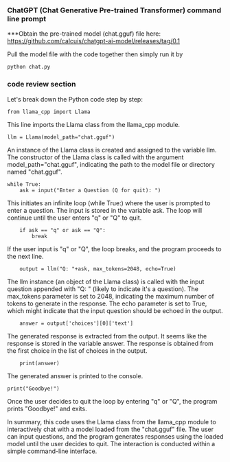 ### ChatGPT (Chat Generative Pre-trained Transformer) command line prompt

***Obtain the pre-trained model (chat.gguf) file here: https://github.com/calcuis/chatgpt-ai-model/releases/tag/0.1

Pull the model file with the code together then simply run it by
```
python chat.py
```
### code review section
Let's break down the Python code step by step:
```
from llama_cpp import Llama
```
This line imports the Llama class from the llama_cpp module.
```
llm = Llama(model_path="chat.gguf")
```
An instance of the Llama class is created and assigned to the variable llm. The constructor of the Llama class is called with the argument model_path="chat.gguf", indicating the path to the model file or directory named "chat.gguf".
```
while True:
    ask = input("Enter a Question (Q for quit): ")
```
This initiates an infinite loop (while True:) where the user is prompted to enter a question. The input is stored in the variable ask. The loop will continue until the user enters "q" or "Q" to quit.
```
    if ask == "q" or ask == "Q":
        break
```
If the user input is "q" or "Q", the loop breaks, and the program proceeds to the next line.

```
    output = llm("Q: "+ask, max_tokens=2048, echo=True)
```
The llm instance (an object of the Llama class) is called with the input question appended with "Q: " (likely to indicate it's a question). The max_tokens parameter is set to 2048, indicating the maximum number of tokens to generate in the response. The echo parameter is set to True, which might indicate that the input question should be echoed in the output.

```
    answer = output['choices'][0]['text']
```
The generated response is extracted from the output. It seems like the response is stored in the variable answer. The response is obtained from the first choice in the list of choices in the output.
```
    print(answer)
```
The generated answer is printed to the console.
```
print("Goodbye!")
```
Once the user decides to quit the loop by entering "q" or "Q", the program prints "Goodbye!" and exits.

In summary, this code uses the Llama class from the llama_cpp module to interactively chat with a model loaded from the "chat.gguf" file. The user can input questions, and the program generates responses using the loaded model until the user decides to quit. The interaction is conducted within a simple command-line interface.
